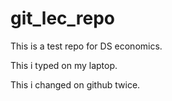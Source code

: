 # git_lec_repo
This is a test repo for DS economics.

This i typed on my laptop.

This i changed on github twice.
